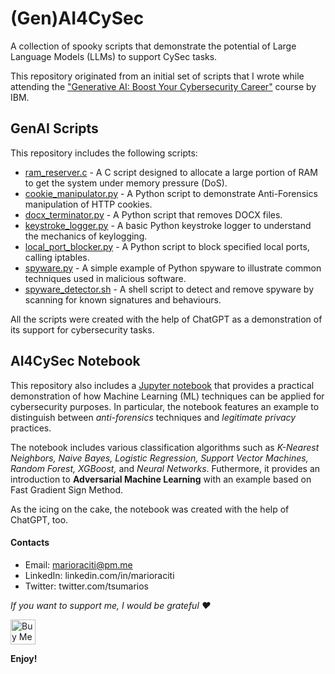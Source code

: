 # (Gen)AI4CySec

A collection of spooky scripts that demonstrate the potential of Large Language Models (LLMs) to support CySec tasks.

This repository originated from an initial set of scripts that I wrote while attending the ["Generative AI: Boost Your Cybersecurity Career"](https://www.coursera.org/learn/generative-ai-boost-your-cybersecurity-career) course by IBM.

## GenAI Scripts

This repository includes the following scripts:

- [ram_reserver.c](https://github.com/tsumarios/GenAI4CySec/blob/main/ram_reserver.c) - A C script designed to allocate a large portion of RAM to get the system under memory pressure (DoS).
- [cookie_manipulator.py](https://github.com/tsumarios/GenAI4CySec/blob/main/cookie_manipulator.py) - A Python script to demonstrate Anti-Forensics manipulation of HTTP cookies.
- [docx_terminator.py](https://github.com/tsumarios/GenAI4CySec/blob/main/docx_terminator.py) - A Python script that removes DOCX files.
- [keystroke_logger.py](https://github.com/tsumarios/GenAI4CySec/blob/main/keystroke_logger.py) - A basic Python keystroke logger to understand the mechanics of keylogging.
- [local_port_blocker.py](https://github.com/tsumarios/GenAI4CySec/blob/main/local_port_blocker.py) - A Python script to block specified local ports, calling iptables.
- [spyware.py](https://github.com/tsumarios/GenAI4CySec/blob/main/spyware.py) - A simple example of Python spyware to illustrate common techniques used in malicious software.
- [spyware_detector.sh](https://github.com/tsumarios/GenAI4CySec/blob/main/spyware_detector.sh) - A shell script to detect and remove spyware by scanning for known signatures and behaviours.

All the scripts were created with the help of ChatGPT as a demonstration of its support for cybersecurity tasks.

## AI4CySec Notebook

This repository also includes a [Jupyter notebook](https://github.com/tsumarios/GenAI4CySec/blob/main/ai4cysec.ipynb) that provides a practical demonstration of how Machine Learning (ML) techniques can be applied for cybersecurity purposes. In particular, the notebook features an example to distinguish between *anti-forensics* techniques and *legitimate privacy* practices.

The notebook includes various classification algorithms such as *K-Nearest Neighbors, Naive Bayes, Logistic Regression, Support Vector Machines, Random Forest, XGBoost,* and *Neural Networks*.
Futhermore, it provides an introduction to **Adversarial Machine Learning** with an example based on Fast Gradient Sign Method.

As the icing on the cake, the notebook was created with the help of ChatGPT, too.

#### Contacts

- Email: <marioraciti@pm.me>
- LinkedIn: linkedin.com/in/marioraciti
- Twitter: twitter.com/tsumarios

*If you want to support me, I would be grateful ❤️*

<a href="https://www.buymeacoffee.com/tsumarios" target="_blank"><img
        src="https://cdn.buymeacoffee.com/buttons/default-orange.png" alt="Buy Me A Coffee" height="40"></a>

**Enjoy!**

